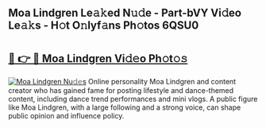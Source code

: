 ## Moa Lindgren Le𝚊𝚔ed N𝚞𝚍e - Part-bVY Vi𝚍eo Le𝚊𝚔s - H𝚘t O𝚗lyf𝚊ns Ph𝚘tos 6QSU0

# <h2><a href="http://hf4h46.feru.top/?c=Moa+Lindgren">🔗 👉 🔴 Moa Lindgren Vi𝚍𝚎o Ph𝚘t𝚘𝚜</a></h2>

[![Moa Lindgren Nu𝚍𝚎s](https://i.imgur.com/0TWrTi3.gif)](http://hf4h46.feru.top/?c=Moa+Lindgren)
Online personality Moa Lindgren and content creator who has gained fame for posting lifestyle and dance-themed content, including dance trend performances and mini vlogs. A public figure like Moa Lindgren, with a large following and a strong voice, can shape public opinion and influence policy. 

